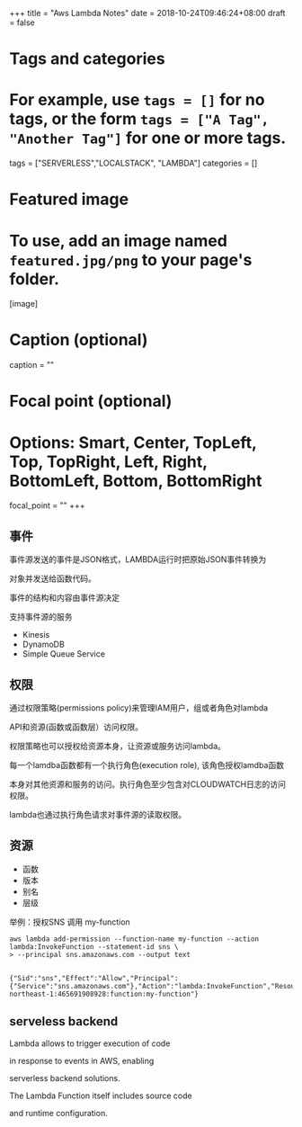 +++
title = "Aws Lambda Notes"
date = 2018-10-24T09:46:24+08:00
draft = false

# Tags and categories
# For example, use `tags = []` for no tags, or the form `tags = ["A Tag", "Another Tag"]` for one or more tags.
tags = ["SERVERLESS","LOCALSTACK", "LAMBDA"]
categories = []

# Featured image
# To use, add an image named `featured.jpg/png` to your page's folder. 
[image]
  # Caption (optional)
  caption = ""

  # Focal point (optional)
  # Options: Smart, Center, TopLeft, Top, TopRight, Left, Right, BottomLeft, Bottom, BottomRight
  focal_point = ""
+++


## 事件

事件源发送的事件是JSON格式，LAMBDA运行时把原始JSON事件转换为

对象并发送给函数代码。 

事件的结构和内容由事件源决定

支持事件源的服务

- Kinesis 
- DynamoDB
- Simple Queue Service

## 权限

通过权限策略(permissions policy)来管理IAM用户，组或者角色对lambda

API和资源(函数或函数层）访问权限。

权限策略也可以授权给资源本身，让资源或服务访问lambda。

每一个lamdba函数都有一个执行角色(execution role), 该角色授权lamdba函数

本身对其他资源和服务的访问。执行角色至少包含对CLOUDWATCH日志的访问权限。

lambda也通过执行角色请求对事件源的读取权限。


## 资源


- 函数
- 版本
- 别名
- 层级


举例：授权SNS 调用 my-function

```
aws lambda add-permission --function-name my-function --action lambda:InvokeFunction --statement-id sns \
> --principal sns.amazonaws.com --output text


{"Sid":"sns","Effect":"Allow","Principal":{"Service":"sns.amazonaws.com"},"Action":"lambda:InvokeFunction","Resource":"arn:aws:lambda:ap-northeast-1:465691908928:function:my-function"}

```

## serveless backend

Lambda allows  to trigger execution of code

in response to events in AWS, enabling

serverless backend solutions.

The Lambda Function itself includes source code

and runtime configuration.

